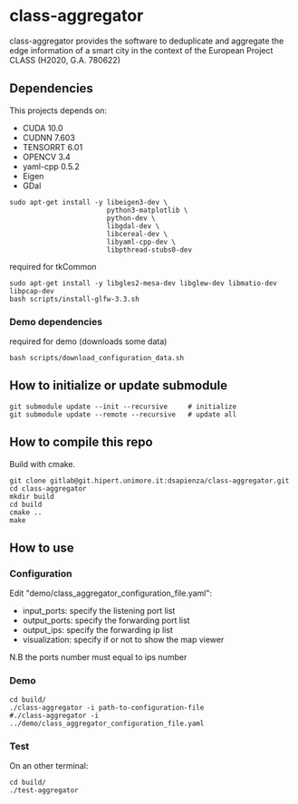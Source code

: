 # class-aggregator

class-aggregator provides the software to deduplicate and aggregate the edge information of a smart city in the context of the European Project CLASS (H2020, G.A. 780622)

## Dependencies

This projects depends on: 

  * CUDA 10.0
  * CUDNN 7.603
  * TENSORRT 6.01
  * OPENCV 3.4
  * yaml-cpp 0.5.2 
  * Eigen
  * GDal

```
sudo apt-get install -y libeigen3-dev \
                        python3-matplotlib \
                        python-dev \
                        libgdal-dev \
                        libcereal-dev \
                        libyaml-cpp-dev \
                        libpthread-stubs0-dev
```

required for tkCommon
```
sudo apt-get install -y libgles2-mesa-dev libglew-dev libmatio-dev libpcap-dev
bash scripts/install-glfw-3.3.sh
```

### Demo dependencies

required for demo (downloads some data)
```
bash scripts/download_configuration_data.sh
```

## How to initialize or update submodule

```
git submodule update --init --recursive     # initialize
git submodule update --remote --recursive   # update all
```

## How to compile this repo

Build with cmake.
```
git clone gitlab@git.hipert.unimore.it:dsapienza/class-aggregator.git
cd class-aggregator
mkdir build
cd build
cmake ..
make
```

## How to use

### Configuration
Edit "demo/class_aggregator_configuration_file.yaml":

* input_ports:   specify the listening port list
* output_ports:  specify the forwarding port list
* output_ips:    specify the forwarding ip list
* visualization: specify if or not to show the map viewer

N.B the ports number must equal to ips number

### Demo

```
cd build/
./class-aggregator -i path-to-configuration-file 
#./class-aggregator -i ../demo/class_aggregator_configuration_file.yaml
```

### Test
On an other terminal:
```
cd build/
./test-aggregator
```